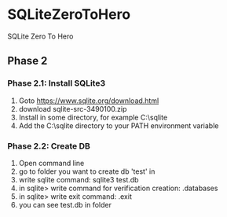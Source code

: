 # SQLiteZeroToHero
SQLite Zero To Hero

## Phase 2

### Phase 2.1: Install SQLite3
1. Goto https://www.sqlite.org/download.html
1. download sqlite-src-3490100.zip
1. Install in some directory, for example C:\sqlite
1. Add the C:\sqlite directory to your PATH environment variable

### Phase 2.2: Create DB
1. Open command line
1. go to folder you want to create db 'test' in
1. write sqlite command: sqlite3 test.db
1. in sqlite> write command for verification creation: .databases
1. in sqlite> write exit command: .exit
1. you can see test.db in folder